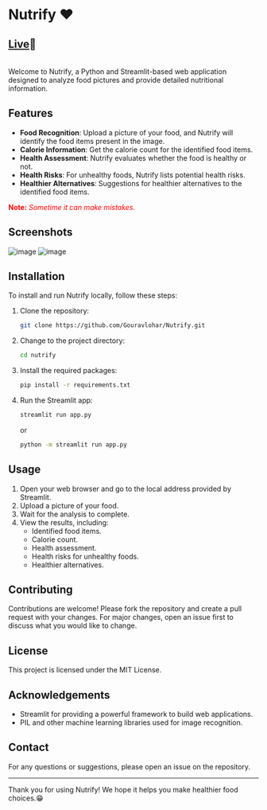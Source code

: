# Nutrify ❤
## [Live](https://nutrify.streamlit.app/)🔻
<br>
Welcome to Nutrify, a Python and Streamlit-based web application designed to analyze food pictures and provide detailed nutritional information.

## Features

- **Food Recognition**: Upload a picture of your food, and Nutrify will identify the food items present in the image.
- **Calorie Information**: Get the calorie count for the identified food items.
- **Health Assessment**: Nutrify evaluates whether the food is healthy or not.
- **Health Risks**: For unhealthy foods, Nutrify lists potential health risks.
- **Healthier Alternatives**: Suggestions for healthier alternatives to the identified food items.

**<span style="color:red">Note:</span>** *<span style="color:red">Sometime it can make mistakes.</span>*
## Screenshots
![image](https://github.com/Gouravlohar/Nutrify/assets/55839674/32d86168-5db3-4e73-b611-14b603347b50)
![image](https://github.com/Gouravlohar/Nutrify/assets/55839674/28d196a1-920d-4753-bad7-9f64df50c8b5)



## Installation

To install and run Nutrify locally, follow these steps:

1. Clone the repository:
    ```bash
    git clone https://github.com/Gouravlohar/Nutrify.git
    ```
2. Change to the project directory:
    ```bash
    cd nutrify
    ```
3. Install the required packages:
    ```bash
    pip install -r requirements.txt
    ```
4. Run the Streamlit app:
    ```bash
    streamlit run app.py
    ```
    or
     ```bash
    python -m streamlit run app.py
    ```
## Usage

1. Open your web browser and go to the local address provided by Streamlit.
2. Upload a picture of your food.
3. Wait for the analysis to complete.
4. View the results, including:
   - Identified food items.
   - Calorie count.
   - Health assessment.
   - Health risks for unhealthy foods.
   - Healthier alternatives.

## Contributing

Contributions are welcome! Please fork the repository and create a pull request with your changes. For major changes, open an issue first to discuss what you would like to change.

## License

This project is licensed under the MIT License.

## Acknowledgements

- Streamlit for providing a powerful framework to build web applications.
- PIL and other machine learning libraries used for image recognition.

## Contact

For any questions or suggestions, please open an issue on the repository.

---

Thank you for using Nutrify! We hope it helps you make healthier food choices.😁
